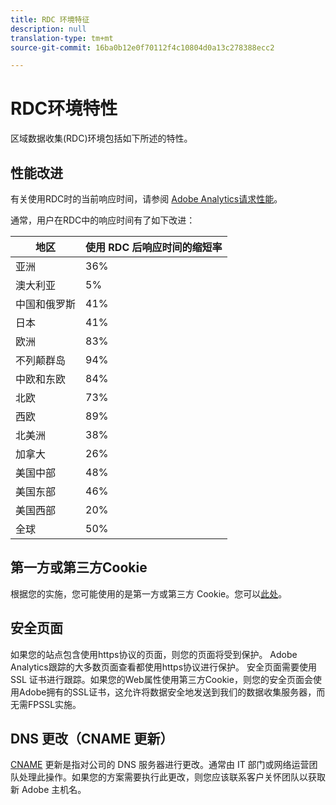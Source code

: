 ```yaml
---
title: RDC 环境特征
description: null
translation-type: tm+mt
source-git-commit: 16ba0b12e0f70112f4c10804d0a13c278388ecc2

---
```



# RDC环境特性

区域数据收集(RDC)环境包括如下所述的特性。

## 性能改进

有关使用RDC时的当前响应时间，请参阅 [Adobe Analytics请求性能](https://marketing.adobe.com/resources/help/en_US/whitepapers/performance/)。

通常，用户在RDC中的响应时间有了如下改进：

| 地区 | 使用 RDC 后响应时间的缩短率 |
| --- | --- |
| 亚洲 | 36% |
| 澳大利亚 | 5% |
| 中国和俄罗斯 | 41% |
| 日本 | 41% |
| 欧洲 | 83% |
| 不列颠群岛 | 94% |
| 中欧和东欧 | 84% |
| 北欧 | 73% |
| 西欧 | 89% |
| 北美洲 | 38% |
| 加拿大 | 26% |
| 美国中部 | 48% |
| 美国东部 | 46% |
| 美国西部 | 20% |
| 全球 | 50% |

## 第一方或第三方Cookie

根据您的实施，您可能使用的是第一方或第三方 Cookie。您可以[此处](https://marketing.adobe.com/resources/help/en_US/whitepapers/first_party_cookies/fpcookies_overview.html)。

## 安全页面

如果您的站点包含使用https协议的页面，则您的页面将受到保护。 Adobe Analytics跟踪的大多数页面查看都使用https协议进行保护。 安全页面需要使用 SSL 证书进行跟踪。如果您的Web属性使用第三方Cookie，则您的安全页面会使用Adobe拥有的SSL证书，这允许将数据安全地发送到我们的数据收集服务器，而无需FPSSL实施。

## DNS 更改（CNAME 更新）

[CNAME](https://marketing.adobe.com/resources/help/en_US/whitepapers/first_party_cookies/fpcookies_cname.html) 更新是指对公司的 DNS 服务器进行更改。通常由 IT 部门或网络运营团队处理此操作。如果您的方案需要执行此更改，则您应该联系客户关怀团队以获取新 Adobe 主机名。
